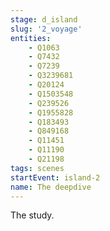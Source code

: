 ```yaml
---
stage: d_island
slug: '2_voyage'
entities: 
    - Q1063
    - Q7432
    - Q7239
    - Q3239681
    - Q20124
    - Q1503548
    - Q239526
    - Q1955828
    - Q183493
    - Q849168
    - Q11451
    - Q11190
    - Q21198
tags: scenes
startEvent: island-2
name: The deepdive
---
```


The study.